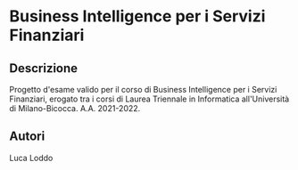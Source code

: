 # Business Intelligence per i Servizi Finanziari

## Descrizione

Progetto d'esame valido per il corso di Business Intelligence per i Servizi Finanziari, erogato tra i corsi di Laurea Triennale in Informatica all'Università di Milano-Bicocca.
A.A. 2021-2022.

## Autori

Luca Loddo